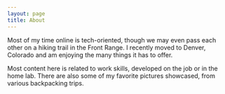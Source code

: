 ```yaml
---
layout: page
title: About
---
```


Most of my time online is tech-oriented, though we may even pass each other on a hiking trail in the Front Range. I recently moved to Denver, Colorado and am enjoying the many things it has to offer.

Most content here is related to work skills, developed on the job or in the home lab. There are also some of my favorite pictures showcased, from various backpacking trips.
